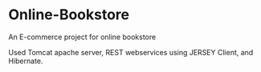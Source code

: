 # Online-Bookstore
An E-commerce project for online bookstore

Used Tomcat apache server, REST webservices using JERSEY Client, and Hibernate.
